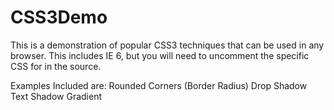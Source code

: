 CSS3Demo
========

This is a demonstration of popular CSS3 techniques that can be used in any browser. This includes IE 6, but you will need to uncomment the specific CSS for in the source.

Examples Included are:
Rounded Corners (Border Radius)
Drop Shadow
Text Shadow
Gradient